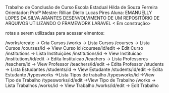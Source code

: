 
Trabalho de Conclusão de Curso Escola Estadual Hilda de Souza Ferreira
Orientador: Profº Mestre: Rillian Diello Lucas Pires
Aluna: EMANUELLY LOPES DA SILVA ARANTES
DESENVOLVIMENTO DE UM REPOSITÓRIO DE ARQUIVOS UTILIZANDO O FRAMEWORK LARAVEL < Em construção>





rotas a serem utilizadas para acessar elmentos:

/works/create   -> Cria Cursos 
/works          -> Lista Cursos
/courses        -> Lista Cursos
/courses/id     -> View Curso id
/courses/id/edit -> Edit Curso
/institutions   -> Lista Instituições
/institutions/id -> View Instituicao
/institutions/id/edit -> Edita Instituicao
/teachers          -> Lista Professores
/teachers/id       -> View Professor
/teachers/id/edit  -> Edita Professor
/students          -> Lista Estudantes
/students/id       -> View Estudante
/students/id/edit  -> Edita Estudante
/typesworks        ->Lista Tipos de trabalho
/typesworks/id     ->View Tipo de Trabalho
/typesworks/id/edit ->View Tipo de Trabalho
/works           -> Lista Trabalhos
/works/id        -> View Trabalho
/works/id/edit   -> Edit Trabalho
